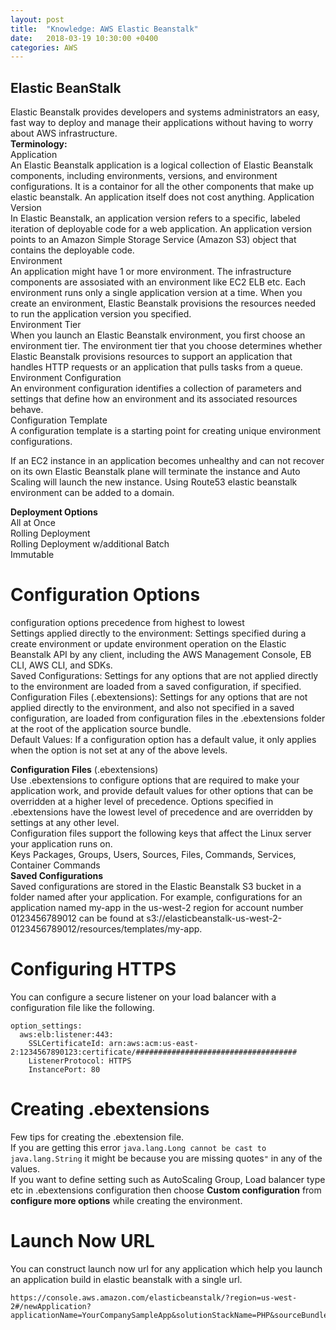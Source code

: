 ```yaml
---
layout: post
title:  "Knowledge: AWS Elastic Beanstalk"
date:   2018-03-19 10:30:00 +0400
categories: AWS
---
```


## Elastic BeanStalk  
Elastic Beanstalk provides developers and systems administrators an easy, fast way to deploy and manage their applications without having to worry about AWS infrastructure.  
**Terminology:**    
Application  
An Elastic Beanstalk application is a logical collection of Elastic Beanstalk components, including environments, versions, and environment configurations. It is a containor for all the other components that make up elastic beanstalk. An application itself does not cost anything. 
Application Version  
In Elastic Beanstalk, an application version refers to a specific, labeled iteration of deployable code for a web application. An application version points to an Amazon Simple Storage Service (Amazon S3) object that contains the deployable code.  
Environment  
An application might have 1 or more environment. The infrastructure components are assosiated with an environment like EC2 ELB etc. Each environment runs only a single application version at a time. When you create an environment, Elastic Beanstalk provisions the resources needed to run the application version you specified.  
Environment Tier  
When you launch an Elastic Beanstalk environment, you first choose an environment tier. The environment tier that you choose determines whether Elastic Beanstalk provisions resources to support an application that handles HTTP requests or an application that pulls tasks from a queue.  
Environment Configuration  
An environment configuration identifies a collection of parameters and settings that define how an environment and its associated resources behave.  
Configuration Template  
A configuration template is a starting point for creating unique environment configurations.  

If an EC2 instance in an application becomes unhealthy and can not recover on its own Elastic Beanstalk plane will terminate the instance and Auto Scaling will launch the new instance. 
Using Route53 elastic beanstalk environment can be added to a domain.  

**Deployment Options**  
All at Once   
Rolling Deployment  
Rolling Deployment w/additional Batch  
Immutable   

# Configuration Options
configuration options precedence from highest to lowest  
Settings applied directly to the environment: Settings specified during a create environment or update environment operation on the Elastic Beanstalk API by any client, including the AWS Management Console, EB CLI, AWS CLI, and SDKs.  
Saved Configurations: Settings for any options that are not applied directly to the environment are loaded from a saved configuration, if specified.  
Configuration Files (.ebextensions): Settings for any options that are not applied directly to the environment, and also not specified in a saved configuration, are loaded from configuration files in the .ebextensions folder at the root of the application source bundle.   
Default Values: If a configuration option has a default value, it only applies when the option is not set at any of the above levels.  

**Configuration Files** (.ebextensions)  
Use .ebextensions to configure options that are required to make your application work, and provide default values for other options that can be overridden at a higher level of precedence. Options specified in .ebextensions have the lowest level of precedence and are overridden by settings at any other level.  
Configuration files support the following keys that affect the Linux server your application runs on.  
Keys
Packages, Groups, Users, Sources, Files, Commands, Services, Container Commands  
**Saved Configurations**  
Saved configurations are stored in the Elastic Beanstalk S3 bucket in a folder named after your application. For example, configurations for an application named my-app in the us-west-2 region for account number 0123456789012 can be found at s3://elasticbeanstalk-us-west-2-0123456789012/resources/templates/my-app.   

# Configuring HTTPS  
You can configure a secure listener on your load balancer with a configuration file like the following.  
```
option_settings:
  aws:elb:listener:443:
    SSLCertificateId: arn:aws:acm:us-east-2:1234567890123:certificate/####################################
    ListenerProtocol: HTTPS
    InstancePort: 80
```

# Creating .ebextensions  
Few tips for creating the .ebextension file.  
If you are getting this error `java.lang.Long cannot be cast to java.lang.String` it might be because you are missing quotes` " ` in any of the values.  
If you want to define setting such as AutoScaling Group, Load balancer type etc in .ebextensions configuration then choose **Custom configuration** from **configure more options** while creating the environment.   

# Launch Now URL  
You can construct launch now url for any application which help you launch an application build in elastic beanstalk with a single url.  
```
https://console.aws.amazon.com/elasticbeanstalk/?region=us-west-2#/newApplication?applicationName=YourCompanySampleApp&solutionStackName=PHP&sourceBundleUrl=http://s3.amazonaws.com/mybucket/myobject&environmentType=SingleInstance&tierName=WebServer&instanceType=m1.small&withVpc=true&withRds=true&rdsDBEngine=postgres&rdsDBAllocatedStorage=6&rdsDBInstanceClass=db.m1.small&rdsMultiAZDatabase=true&rdsDBDeletionPolicy=Snapshot
```
